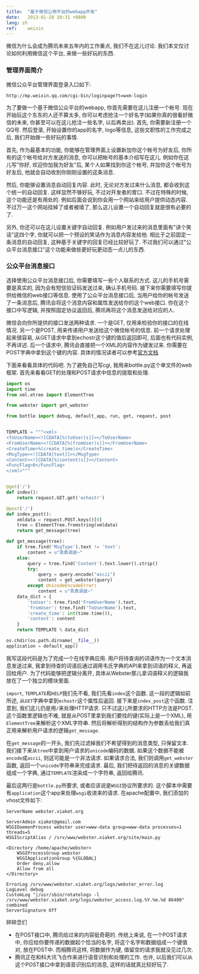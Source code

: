 ```yaml
---
title:  "基于微信公用平台的webapp开发"
date:   2013-01-28 10:31 +0800
lang: zh
ref:    weixin
---
```


微信为什么会成为腾讯未来五年内的工作重点, 我们不在这儿讨论. 我们本文仅讨论如何利用微信这个平台, 来做一些好玩的东西.

### 管理界面简介

微信公众平台管理界面登录入口如下:

```
http://mp.weixin.qq.com/cgi-bin/loginpage?t=wxm-login
```

为了要做一个基于微信公众平台的webapp, 你首先需要在这儿注册一个帐号. 现在开始玩这个东东的人还不算太多, 你可以考虑抢注一个好名字(如果你真的很看好微信的未来, 你甚至可以在这儿抢注一些名字, 以后再卖出). 首先, 你需要新注册一个QQ号. 然后登录, 开始设置你的app的名字, logo等信息, 这些文职性的工作完成之后, 我们开始做一些好玩的事情.

首先, 作为最基本的功能, 你能够在管理界面上设置新加你这个帐号为好友后, 你所有的这个帐号给对方发送的消息, 你可以把帐号的基本介绍写在这儿. 例如你在这儿写"你好, 欢迎你加我为好友"后, 某个人如果找到你这个帐号, 并加你这个帐号为好友后, 他就会自动收到你刚刚设置的这条消息.

然后, 你能够设置消息自动回复内容. 此时, 无论对方发过来什么消息, 都会收到这个统一的自动回复. 这样显然不够好玩, 不过对开发者的胃口. 不过在特殊的时候, 这个功能还是有用处的. 例如后面会说到你会用一个网站来给用户提供动态内容. 不过万一这个网站挂掉了或者被墙了, 那么这儿设置一个自动回复就是很有必要的了.

另外, 你还可以在这儿设置关键字自动回复. 例如用户发过来的消息里面有"讲个笑话"这四个字, 你就可以把一个预设的笑话作为消息内容发给他. 相比于之前固定一条消息的自动回复, 这种基于关键字的回复已经比较好玩了. 不过我们可以通过"公众平台消息接口"这个功能来做些更好玩更动态一点儿的东西.

### 公众平台消息接口

选择使用公众平台消息接口后, 你需要填写一些个人联系的方式. 这儿的手机号需要是真实的, 因为会有短信验证码发送过来, 确认手机号码. 接下来你需要填写你提供给微信的web接口等信息. 使用了公众平台消息接口后, 当用户给你的帐号发送了一条消息后, 腾讯会将这个消息内容和属性发送给你的这个web接口. 你在这个接口中写逻辑, 并按照固定协议返回后, 腾讯再将这个消息发送给对应的人.

微信会向你所提供的接口发送两种请求. 一个是GET, 仅用来检验你的接口的在线情况. 另一个是POST, 用来传递用户发送给这个微信帐号的信息. 前一个请求处理起来很容易, 从GET请求中拿到echostr这个键的值后返回即可, 后面也有代码实例, 不再详述. 后一个请求中, 腾讯会直接把一个XML的内容作为键发过来. 你需要在POST字典中拿到这个键的内容. 具体的情况读者可以参考[官方文档](http://mp.weixin.qq.com/cgi-bin/readtemplate?t=wxm-callbackapi-doc&lang=zh_CN)

下面来看看具体的代码吧. 为了避免自己写cgi, 我用来bottle.py这个单文件的web框架. 首先来看看GET的处理和POST请求中信息的提取和处理.

```python
import os
import time
from xml.etree import ElementTree

from webster import get_webster

from bottle import debug, default_app, run, get, request, post


TEMPLATE = """<xml>
<ToUserName><![CDATA[%(toUser)s]]></ToUserName>
<FromUserName><![CDATA[%(fromUser)s]]></FromUserName>
<CreateTime>%(create_time)s</CreateTime>
<MsgType><![CDATA[text]]></MsgType>
<Content><![CDATA[%(content)s]]></Content>
<FuncFlag>0</FuncFlag>
</xml>"""


@get('/')
def index():
    return request.GET.get('echostr')

@post('/')
def index_post():
    xmldata = request.POST.keys()[0]
    tree = ElementTree.fromstring(xmldata)
    return get_message(tree)

def get_message(tree):
    if tree.find('MsgType').text != 'text':
        content = u"乖表调皮~"
    else:
        query = tree.find('Content').text.lower().strip()
        try:
            query = query.encode("ascii")
            content = get_webster(query)
        except UnicodeEncodeError:
            content = u"乖表调皮~"
    data_dict = {
        'toUser': tree.find('FromUserName').text,
        'fromUser': tree.find('ToUserName').text,
        'create_time': int(time.time()),
        'content': content
    }
    return TEMPLATE % data_dict

os.chdir(os.path.dirname(__file__))
application = default_app()
```

我写这段代码是为了完成一个在线字典应用. 用户将待查询的词语作为一个文本消息发送过来, 我拿到待查的词语后通过调用韦氏字典的API来拿到词语的释义, 再返回给用户. 为了代码能够把逻辑分离开, 具体从Webster那儿拿词语释义的逻辑我放在了一个独立的模块里面.

`import`, `TEMPLATE`和`HELP`我们先不看, 我们先看`index`这个函数. 这一段的逻辑如前所述, 从`GET`字典中拿到`echostr`这个属性后返回. 接下来是`index_post`这个函数. 注意到, 我们这儿仍是用`/`来处理HTTP请求. 只不过这儿所要求的HTTP方法是POST. 这个函数里逻辑也不难, 就是从POST里拿到我们要找的键(实际上是一个XML), 用`ElementTree`来解析这个XML字符串. 然后将解析得到的结构作为参数丢给我们真正用来解析用户请求的逻辑`get_message`.

在`get_message`的一开头, 我们先过滤掉我们不希望得到的消息类型, 只保留文本. 我们接下来从`tree`中拿到用户请求的`unicode`编码的数据. 如果这个数据不能被`encode`成`ascii`, 则这可能是一个非法请求. 如果请求合法, 我们则调用`get_webster`函数, 返回一个`unicode`字符串来完成请求. 最后, 我们把待返回的消息的关键数据组成一个字典, 通过`TEMPLATE`渲染成一个字符串, 返回给腾讯.

最后这两行是`bottle.py`所要求, 或者应该说是`WSGI`协议所要求的. 这个脚本中需要有`application`这个app来处理`wsgi`收进来的请求. 在apache配置中, 我们添加的vhost文件如下:

```
ServerName webster.xiaket.org

ServerAdmin xiaket@gmail.com
WSGIDaemonProcess webster user=www-data group=www-data processes=1 threads=5
WSGIScriptAlias / /srv/www/webster.xiaket.org/site/main.py

<Directory /home/apache/webster>
    WSGIProcessGroup webster
    WSGIApplicationGroup %{GLOBAL}
    Order deny,allow
    Allow from all
</Directory>

ErrorLog /srv/www/webster.xiaket.org/logs/webster_error.log
LogLevel debug
CustomLog "|/usr/sbin/rotatelogs -l /srv/www/webster.xiaket.org/logs/webster_access.log.%Y.%m.%d 86400" combined
ServerSignature Off
```

碎碎念们

* 在POST接口中, 腾讯给过来的内容挺奇葩的. 传统上来说, 在一个POST请求中, 你应给你要传递的数据起个恰当的名字, 将这个名字和数据组成一个键值对, 放在POST中. 而相腾讯这样, 将数据作为键, 值留空的请求我就没见过几次.
* 腾讯正在和科大讯飞合作来进行语音识别和处理的工作. 也许, 以后我们可以从这个POST接口中拿到语音识别后的消息, 这样的话就真比较好玩了.
